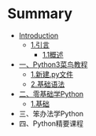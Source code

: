 # Summary

* [Introduction](README.md)
  * [1.引言](1yin-yan.md)
    * [1.1概述](1yin-yan/11gai-shu.md)
* [一、Python3菜鸟教程](chapter1.md)
  * [1.新建.py文件](chapter1/1xin-5efa-py-wen-jian.md)
  * [2.基础语法](chapter1/2ji-chu-yu-fa.md)
* [二、零基础学Python](er-3001-ling-ji-chu-xue-python.md)
  * [1.基础](er-3001-ling-ji-chu-xue-python/1ji-chu.md)
* 三、笨办法学Python
* 四、Python精要课程

